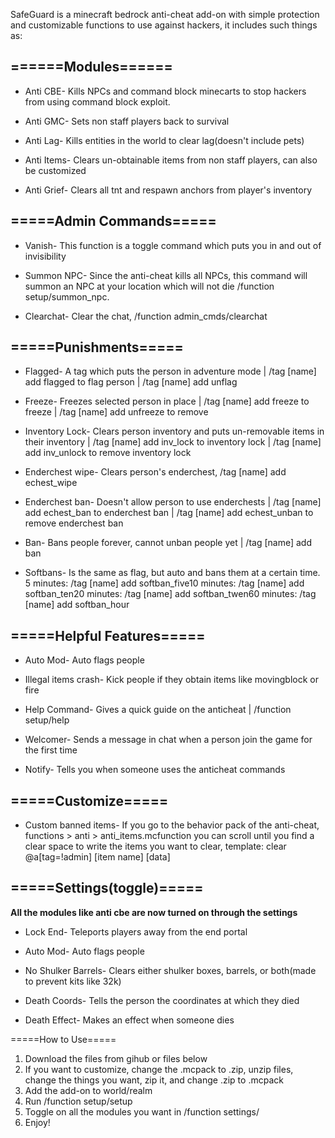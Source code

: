 SafeGuard is a minecraft bedrock anti-cheat add-on with simple protection and customizable functions to use against hackers, it includes such things as:

## ======Modules======

- Anti CBE- Kills NPCs and command block minecarts to stop hackers from using command block exploit.



- Anti GMC- Sets non staff players back to survival



- Anti Lag- Kills entities in the world to clear lag(doesn't include pets)



- Anti Items- Clears un-obtainable items from non staff players, can also be customized



- Anti Grief- Clears all tnt and respawn anchors from player's inventory



## =====Admin Commands=====

- Vanish- This function is a toggle command which puts you in and out of invisibility

- Summon NPC- Since the anti-cheat kills all NPCs, this command will summon an NPC at your location which will not die /function setup/summon_npc.

- Clearchat- Clear the chat, /function admin_cmds/clearchat

## =====Punishments=====

- Flagged- A tag which puts the person in adventure mode | /tag [name] add flagged to flag person | /tag [name] add unflag



- Freeze- Freezes selected person in place | /tag [name] add freeze to freeze | /tag [name] add unfreeze to remove



- Inventory Lock- Clears person inventory and puts un-removable items in their inventory | /tag [name] add inv_lock to inventory lock | /tag [name] add inv_unlock to remove inventory lock

- Enderchest wipe- Clears person's enderchest, /tag [name] add echest_wipe

- Enderchest ban- Doesn't allow person to use enderchests | /tag [name] add echest_ban to enderchest ban | /tag [name] add echest_unban to remove enderchest ban

- Ban- Bans people forever, cannot unban people yet | /tag [name] add ban

- Softbans- Is the same as flag, but auto and bans them at a certain time. 5 minutes: /tag [name] add softban_five10 minutes: /tag [name] add softban_ten20 minutes: /tag [name] add softban_twen60 minutes: /tag [name] add softban_hour

## =====Helpful Features=====

- Auto Mod- Auto flags people

- Illegal items crash- Kick people if they obtain items like movingblock or fire



- Help Command- Gives a quick guide on the anticheat | /function setup/help

- Welcomer- Sends a message in chat when a person join the game for the first time

- Notify- Tells you when someone uses the anticheat commands



## =====Customize=====

- Custom banned items- If you go to the behavior pack of the anti-cheat, functions > anti > anti_items.mcfunction  you can scroll until you find a clear space to write the items you want to clear, template: clear @a[tag=!admin] [item name] [data]

## =====Settings(toggle)=====

**All the modules like anti cbe are now turned on through the settings**

- Lock End- Teleports players away from the end portal

- Auto Mod- Auto flags people

- No Shulker Barrels- Clears either shulker boxes, barrels, or both(made to prevent kits like 32k)

- Death Coords- Tells the person the coordinates at which they died

- Death Effect- Makes an effect when someone dies



=====How to Use=====

1. Download the files from gihub or files below
2. If you want to customize, change the .mcpack to .zip, unzip files, change the things you want, zip it, and change .zip to .mcpack
3. Add the add-on to world/realm
4. Run /function setup/setup
5. Toggle on all the modules you want in /function settings/
6. Enjoy!
